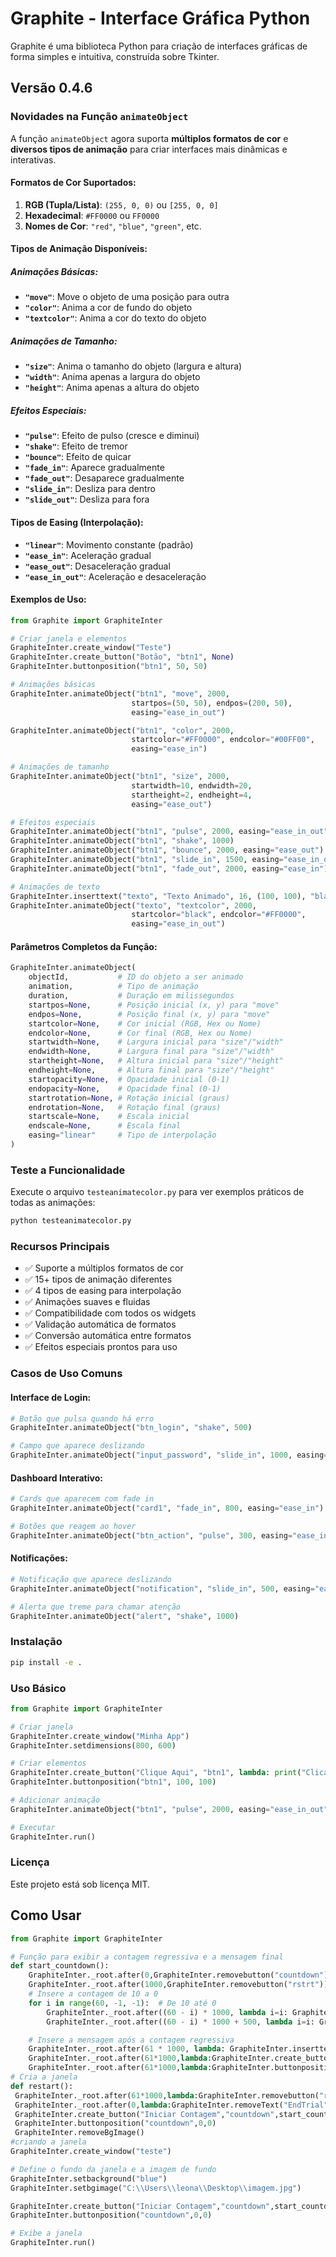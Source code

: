 # Graphite - Interface Gráfica Python

Graphite é uma biblioteca Python para criação de interfaces gráficas de forma simples e intuitiva, construída sobre Tkinter.

## Versão 0.4.6

### Novidades na Função `animateObject`

A função `animateObject` agora suporta **múltiplos formatos de cor** e **diversos tipos de animação** para criar interfaces mais dinâmicas e interativas.

#### Formatos de Cor Suportados:

1. **RGB (Tupla/Lista)**: `(255, 0, 0)` ou `[255, 0, 0]`
2. **Hexadecimal**: `#FF0000` ou `FF0000`
3. **Nomes de Cor**: `"red"`, `"blue"`, `"green"`, etc.

#### Tipos de Animação Disponíveis:

##### Animações Básicas:
- **`"move"`**: Move o objeto de uma posição para outra
- **`"color"`**: Anima a cor de fundo do objeto
- **`"textcolor"`**: Anima a cor do texto do objeto

##### Animações de Tamanho:
- **`"size"`**: Anima o tamanho do objeto (largura e altura)
- **`"width"`**: Anima apenas a largura do objeto
- **`"height"`**: Anima apenas a altura do objeto

##### Efeitos Especiais:
- **`"pulse"`**: Efeito de pulso (cresce e diminui)
- **`"shake"`**: Efeito de tremor
- **`"bounce"`**: Efeito de quicar
- **`"fade_in"`**: Aparece gradualmente
- **`"fade_out"`**: Desaparece gradualmente
- **`"slide_in"`**: Desliza para dentro
- **`"slide_out"`**: Desliza para fora

#### Tipos de Easing (Interpolação):

- **`"linear"`**: Movimento constante (padrão)
- **`"ease_in"`**: Aceleração gradual
- **`"ease_out"`**: Desaceleração gradual
- **`"ease_in_out"`**: Aceleração e desaceleração

#### Exemplos de Uso:

```python
from Graphite import GraphiteInter

# Criar janela e elementos
GraphiteInter.create_window("Teste")
GraphiteInter.create_button("Botão", "btn1", None)
GraphiteInter.buttonposition("btn1", 50, 50)

# Animações básicas
GraphiteInter.animateObject("btn1", "move", 2000, 
                           startpos=(50, 50), endpos=(200, 50), 
                           easing="ease_in_out")

GraphiteInter.animateObject("btn1", "color", 2000, 
                           startcolor="#FF0000", endcolor="#00FF00", 
                           easing="ease_in")

# Animações de tamanho
GraphiteInter.animateObject("btn1", "size", 2000, 
                           startwidth=10, endwidth=20, 
                           startheight=2, endheight=4, 
                           easing="ease_out")

# Efeitos especiais
GraphiteInter.animateObject("btn1", "pulse", 2000, easing="ease_in_out")
GraphiteInter.animateObject("btn1", "shake", 1000)
GraphiteInter.animateObject("btn1", "bounce", 2000, easing="ease_out")
GraphiteInter.animateObject("btn1", "slide_in", 1500, easing="ease_in_out")
GraphiteInter.animateObject("btn1", "fade_out", 2000, easing="ease_in")

# Animações de texto
GraphiteInter.inserttext("texto", "Texto Animado", 16, (100, 100), "black")
GraphiteInter.animateObject("texto", "textcolor", 2000, 
                           startcolor="black", endcolor="#FF0000", 
                           easing="ease_in_out")
```

#### Parâmetros Completos da Função:

```python
GraphiteInter.animateObject(
    objectId,           # ID do objeto a ser animado
    animation,          # Tipo de animação
    duration,           # Duração em milissegundos
    startpos=None,      # Posição inicial (x, y) para "move"
    endpos=None,        # Posição final (x, y) para "move"
    startcolor=None,    # Cor inicial (RGB, Hex ou Nome)
    endcolor=None,      # Cor final (RGB, Hex ou Nome)
    startwidth=None,    # Largura inicial para "size"/"width"
    endwidth=None,      # Largura final para "size"/"width"
    startheight=None,   # Altura inicial para "size"/"height"
    endheight=None,     # Altura final para "size"/"height"
    startopacity=None,  # Opacidade inicial (0-1)
    endopacity=None,    # Opacidade final (0-1)
    startrotation=None, # Rotação inicial (graus)
    endrotation=None,   # Rotação final (graus)
    startscale=None,    # Escala inicial
    endscale=None,      # Escala final
    easing="linear"     # Tipo de interpolação
)
```

### Teste a Funcionalidade

Execute o arquivo `testeanimatecolor.py` para ver exemplos práticos de todas as animações:

```bash
python testeanimatecolor.py
```

### Recursos Principais

- ✅ Suporte a múltiplos formatos de cor
- ✅ 15+ tipos de animação diferentes
- ✅ 4 tipos de easing para interpolação
- ✅ Animações suaves e fluidas
- ✅ Compatibilidade com todos os widgets
- ✅ Validação automática de formatos
- ✅ Conversão automática entre formatos
- ✅ Efeitos especiais prontos para uso

### Casos de Uso Comuns

#### Interface de Login:
```python
# Botão que pulsa quando há erro
GraphiteInter.animateObject("btn_login", "shake", 500)

# Campo que aparece deslizando
GraphiteInter.animateObject("input_password", "slide_in", 1000, easing="ease_out")
```

#### Dashboard Interativo:
```python
# Cards que aparecem com fade in
GraphiteInter.animateObject("card1", "fade_in", 800, easing="ease_in")

# Botões que reagem ao hover
GraphiteInter.animateObject("btn_action", "pulse", 300, easing="ease_in_out")
```

#### Notificações:
```python
# Notificação que aparece deslizando
GraphiteInter.animateObject("notification", "slide_in", 500, easing="ease_out")

# Alerta que treme para chamar atenção
GraphiteInter.animateObject("alert", "shake", 1000)
```

### Instalação

```bash
pip install -e .
```

### Uso Básico

```python
from Graphite import GraphiteInter

# Criar janela
GraphiteInter.create_window("Minha App")
GraphiteInter.setdimensions(800, 600)

# Criar elementos
GraphiteInter.create_button("Clique Aqui", "btn1", lambda: print("Clicado!"))
GraphiteInter.buttonposition("btn1", 100, 100)

# Adicionar animação
GraphiteInter.animateObject("btn1", "pulse", 2000, easing="ease_in_out")

# Executar
GraphiteInter.run()
```

### Licença

Este projeto está sob licença MIT.

## Como Usar

```python
from Graphite import GraphiteInter

# Função para exibir a contagem regressiva e a mensagem final
def start_countdown():
    GraphiteInter._root.after(0,GraphiteInter.removebutton("countdown"))
    GraphiteInter._root.after(1000,GraphiteInter.removebutton("rstrt"))
    # Insere a contagem de 10 a 0
    for i in range(60, -1, -1):  # De 10 até 0
        GraphiteInter._root.after((60 - i) * 1000, lambda i=i: GraphiteInter.inserttext(f"counter{i}", str(i), 50, (400, 250), "red"))
        GraphiteInter._root.after((60 - i) * 1000 + 500, lambda i=i: GraphiteInter.removeText(f"counter{i}"))

    # Insere a mensagem após a contagem regressiva
    GraphiteInter._root.after(61 * 1000, lambda: GraphiteInter.inserttext("EndTrial", "Sua licença expirou, reabra o programa", 30, (50, 250), "red"))
    GraphiteInter._root.after(61*1000,lambda:GraphiteInter.create_button("Reiniciar","rstrt",restart)) 
    GraphiteInter._root.after(61*1000,lambda:GraphiteInter.buttonposition("rstrt",0,0)) 
# Cria a janela
def restart():
 GraphiteInter._root.after(61*1000,lambda:GraphiteInter.removebutton("rstrt"))
 GraphiteInter._root.after(0,lambda:GraphiteInter.removeText("EndTrial"))
 GraphiteInter.create_button("Iniciar Contagem","countdown",start_countdown)
 GraphiteInter.buttonposition("countdown",0,0)
 GraphiteInter.removeBgImage()
#criando a janela
GraphiteInter.create_window("teste")

# Define o fundo da janela e a imagem de fundo
GraphiteInter.setbackground("blue")
GraphiteInter.setbgimage("C:\\Users\\leona\\Desktop\\imagem.jpg")

GraphiteInter.create_button("Iniciar Contagem","countdown",start_countdown)
GraphiteInter.buttonposition("countdown",0,0)

# Exibe a janela
GraphiteInter.run()
